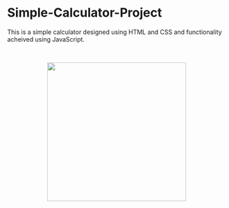 # Simple-Calculator-Project
This is a simple calculator designed using HTML and CSS and functionality acheived using JavaScript.
<br></br>
<div class="separator" style="clear: both;"><a href="https://1.bp.blogspot.com/-kj49XNDfMDA/YBqOSQJAmFI/AAAAAAAAAgc/gfZBSsV15TIG4OZydv4ZeI5q380i2E1ewCLcBGAsYHQ/s1038/calculatordemopic1.png" style="display: block; padding: 1em 0; text-align: center; "><img alt="" border="0" width="320" data-original-height="611" data-original-width="1038" src="https://1.bp.blogspot.com/-kj49XNDfMDA/YBqOSQJAmFI/AAAAAAAAAgc/gfZBSsV15TIG4OZydv4ZeI5q380i2E1ewCLcBGAsYHQ/s320/calculatordemopic1.png"/></a></div>
